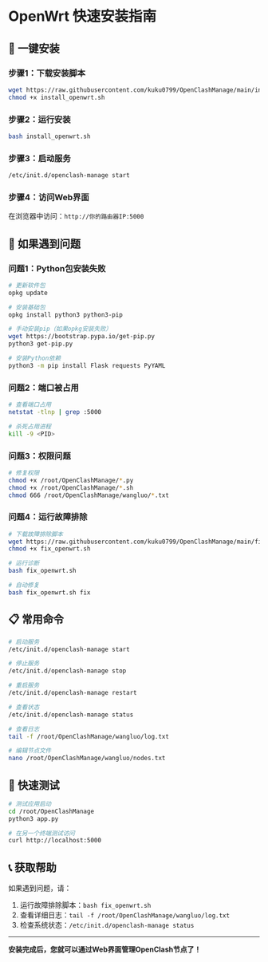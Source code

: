 # OpenWrt 快速安装指南

## 🚀 一键安装

### 步骤1：下载安装脚本

```bash
wget https://raw.githubusercontent.com/kuku0799/OpenClashManage/main/install_openwrt.sh
chmod +x install_openwrt.sh
```

### 步骤2：运行安装

```bash
bash install_openwrt.sh
```

### 步骤3：启动服务

```bash
/etc/init.d/openclash-manage start
```

### 步骤4：访问Web界面

在浏览器中访问：`http://你的路由器IP:5000`

## 🔧 如果遇到问题

### 问题1：Python包安装失败

```bash
# 更新软件包
opkg update

# 安装基础包
opkg install python3 python3-pip

# 手动安装pip（如果opkg安装失败）
wget https://bootstrap.pypa.io/get-pip.py
python3 get-pip.py

# 安装Python依赖
python3 -m pip install Flask requests PyYAML
```

### 问题2：端口被占用

```bash
# 查看端口占用
netstat -tlnp | grep :5000

# 杀死占用进程
kill -9 <PID>
```

### 问题3：权限问题

```bash
# 修复权限
chmod +x /root/OpenClashManage/*.py
chmod +x /root/OpenClashManage/*.sh
chmod 666 /root/OpenClashManage/wangluo/*.txt
```

### 问题4：运行故障排除

```bash
# 下载故障排除脚本
wget https://raw.githubusercontent.com/kuku0799/OpenClashManage/main/fix_openwrt.sh
chmod +x fix_openwrt.sh

# 运行诊断
bash fix_openwrt.sh

# 自动修复
bash fix_openwrt.sh fix
```

## 📋 常用命令

```bash
# 启动服务
/etc/init.d/openclash-manage start

# 停止服务
/etc/init.d/openclash-manage stop

# 重启服务
/etc/init.d/openclash-manage restart

# 查看状态
/etc/init.d/openclash-manage status

# 查看日志
tail -f /root/OpenClashManage/wangluo/log.txt

# 编辑节点文件
nano /root/OpenClashManage/wangluo/nodes.txt
```

## 🎯 快速测试

```bash
# 测试应用启动
cd /root/OpenClashManage
python3 app.py

# 在另一个终端测试访问
curl http://localhost:5000
```

## 📞 获取帮助

如果遇到问题，请：

1. 运行故障排除脚本：`bash fix_openwrt.sh`
2. 查看详细日志：`tail -f /root/OpenClashManage/wangluo/log.txt`
3. 检查系统状态：`/etc/init.d/openclash-manage status`

---

**安装完成后，您就可以通过Web界面管理OpenClash节点了！** 